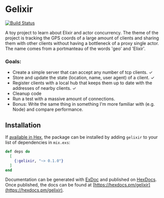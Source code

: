 # Gelixir

[![Build Status](https://travis-ci.org/NoxHarmonium/gelixir.svg?branch=master)](https://travis-ci.org/NoxHarmonium/gelixir)

A toy project to learn about Elixir and actor concurrency.
The theme of the project is tracking the GPS coords
of a large amount of clients
and sharing them with other clients
without having a bottleneck of a proxy single actor.
The name comes from a portmanteau of the words 'geo' and 'Elixir'.

### Goals:

- Create a simple server that can accept any number of tcp clients. ✓
- Store and update the state (location, name, user agent) of a client. ✓
- Register clients with a local hub that keeps them up to date with the addresses of nearby clients. ✓
- Cleanup code
- Run a test with a massive amount of connections.
- Bonus: Write the same thing in something I'm more familiar with (e.g. Node) and compare performance.

## Installation

If [available in Hex](https://hex.pm/docs/publish), the package can be installed
by adding `gelixir` to your list of dependencies in `mix.exs`:

```elixir
def deps do
  [
    {:gelixir, "~> 0.1.0"}
  ]
end
```

Documentation can be generated with [ExDoc](https://github.com/elixir-lang/ex_doc)
and published on [HexDocs](https://hexdocs.pm). Once published, the docs can
be found at [https://hexdocs.pm/gelixir](https://hexdocs.pm/gelixir).

